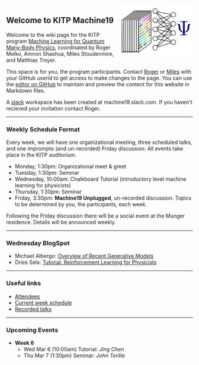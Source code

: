 <img src="machine.png" align="right"  alt="drawing" width="200"/>  
 
## Welcome to KITP Machine19

Welcome to the wiki page for the KITP program [Machine Learning for Quantum Many-Body Physics](https://www.kitp.ucsb.edu/activities/machine19), coordinated by Roger Melko, Amnon Shashua, Miles Stoudenmire, and Matthias Troyer. 

This space is for you, the program participants.  Contact [Roger](mailto:rgmelko@gmail.com) or [Miles](mailto:mstoudenmire@flatironinstitute.org) with your GitHub userid to get access to make changes to the page.
You can use the [editor on GitHub](https://github.com/machine19/machine19.github.io/edit/master/README.md) to maintain and preview the content for this website in Markdown files.

A [slack](https://slack.com) workspace has been created at machine19.slack.com.  If you haven't recieved your invitation contact Roger.

----------------

### Weekly Schedule Format

Every week, we will have one organizational meeting, three scheduled talks, and one imprompto (and un-recorded) Friday discussion.  All events take place in the KITP auditorium.

- Monday, 1:30pm: Organizational meet & greet
- Tuesday, 1:30pm: Seminar
- Wednesday, 10:00am: Chalkboard Tutorial (introductory level machine learning for physicists)
- Thursday, 1:30pm: Seminar
- Friday, 3:30pm: **Machine19 Unplugged**, un-recorded discussion.  Topics to be determined by you, the participants, each week.

Following the Friday discussion there will be a social event at the Munger residence.  Details will be announced weekly.

----------------

### Wednesday BlogSpot
- Michael Albergo: [Overview of Recent Generative Models](machine19.github.io/Blogs/Albergo_GenModels/GenModels.html)
- Dries Sels: [Tutorial: Reinforcement Learning for Physicists](machine19.github.io/Blogs/TutorialRL.pdf)

----------------


### Useful links

- [Attendees](http://online.kitp.ucsb.edu/online/machine19/directory.html)
- [Current week schedule](https://www.kitp.ucsb.edu/talks-schedule#week)
- [Recorded talks](http://online.kitp.ucsb.edu/online/machine19/)

----------------

### Upcoming Events

+ **Week 6**
  - Wed Mar 6 (10:00am) Tutorial: *Jing Chen*
  - Thu Mar 7 (1:30pm) Seminar: *John Terilla*

